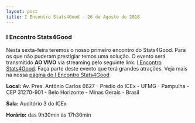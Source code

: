 ```yaml
---
layout: post
title: I Encontro Stats4Good - 26 de Agosto de 2016
---
```


### I Encontro Stats4Good

Nesta sexta-feira teremos o nosso primeiro encontro do Stats4Good. Para os que não puderam prestigiar temos uma solução. O evento será transmitido **AO VIVO** via streaming pelo seguinte link: [I Encontro Stats4Good](https://www.youtube.com/channel/UC5mgj5VKxF4M8_57XLW2PVA/live). Faça parte deste evento que terá grandes atrações. Veja mais na nossa [página do I Encontro Stats4Good](https://stats4good.github.io/encontros/I_encontro_s4g/)

**Local:**  Av. Pres. Antônio Carlos 6627 - Prédio do ICEx - UFMG - Pampulha - CEP 31270-901 - Belo Horizonte - Minas Gerais - Brasil

**Sala:** Auditório 3 do ICEx

**Horário:** das 9h30min às 17h30min
